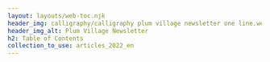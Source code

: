 ```yaml
---
layout: layouts/web-toc.njk
header_img: calligraphy/calligraphy plum village newsletter one line.webp
header_img_alt: Plum Village Newsletter
h2: Table of Contents
collection_to_use: articles_2022_en
---
```

